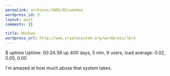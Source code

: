 ```yaml
--- 
permalink: archives/2005/02/woohoo
wordpress_id: 3
layout: post
comments: []

title: Woohoo
wordpress_url: http://www.cryptosystem.org/wordpress/?p=3
---
```

$ uptime
    Uptime:  00:24:36 up 400 days, 5 min,  9 users,  load average: 0.02, 0.05, 0.00

I'm amazed at how much abuse that system takes.
